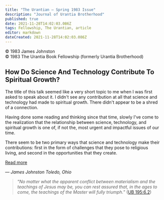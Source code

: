 ```yaml
---
title: "The Urantian — Spring 1983 Issue"
description: "Journal of Urantia Brotherhood"
published: true
date: 2021-11-28T14:02:03.086Z
tags: Fellowship, The Urantian, article
editor: markdown
dateCreated: 2021-11-28T14:02:03.086Z
---
```


<p class="v-card v-sheet theme--light grey lighten-3 px-2">© 1983 James Johnston<br>© 1983 The Urantia Book Fellowship (formerly Urantia Brotherhood)</p>

## How Do Science And Technology Contribute To Spiritual Growth?

The title of this talk seemed like a very short topic to me when I was first asked to speak about it. I didn't see any contribution at all that science and technology had made to spiritual growth. There didn't appear to be a shred of a connection.

Having done some reading and thinking since that time, slowly I've come to the realization that the relationship between science, technology, and spiritual growth is one of, if not the, most urgent and impactful issues of our time.

There seem to be two primary ways that science and technology make their contributions: first in the form of challenges that they pose to religious living, and second in the opportunities that they create.

[Read more](/en/article/James_Johnston/How_do_science_and_technology_contribute_to_spiritual_growth)

— _James Johnston_ 
_Toledo, Ohio_

> “_No matter what the apparent conflict between materialism and the teachings of Jesus may be, you can rest assured that, in the ages to come, the teachings of the Master will fully triumph._” ([UB 195:6.2](/en/The_Urantia_Book/195#p6_2))

